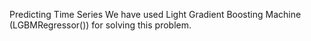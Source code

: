 Predicting Time Series
We have used Light Gradient Boosting Machine (LGBMRegressor()) for solving this problem.


